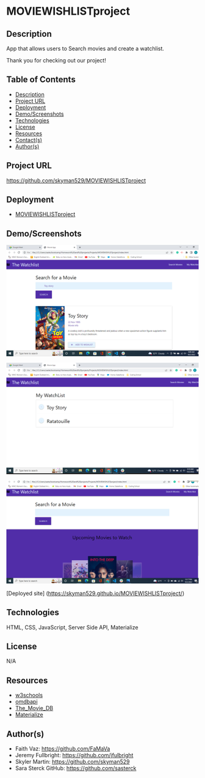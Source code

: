 # MOVIEWISHLISTproject


## Description

App that allows users to Search movies and create a watchlist.

Thank you for checking out our project!

## Table of Contents

* [Description](#Description)
* [Project URL](#Project-URL)
* [Deployment](#Deployment)
* [Demo/Screenshots](#Demo/Screenshots)
* [Technologies](#Technologies)
* [License](#License)
* [Resources](#Resources)
* [Contact(s)](#Contact(s))
* [Author(s)](#Author(s))

## Project URL

  <https://github.com/skyman529/MOVIEWISHLISTproject>
  
## Deployment

* [MOVIEWISHLISTproject](https://skyman529.github.io/MOVIEWISHLISTproject)

## Demo/Screenshots
  
  ![Screenshot of Page](./Images/Screenshot%20(45).png)

  ![Screenshot of Page](./Images/Screenshot%20(48).png)

  ![Screenshot of Page](./Images/Screenshot%20(49).png)
  
  [Deployed site] (https://skyman529.github.io/MOVIEWISHLISTproject/)


## Technologies

  HTML, CSS, JavaScript, Server Side API, Materialize

## License
  N/A

## Resources

* [w3schools](https://www.w3schools.com/)
* [omdbapi](http://www.omdbapi.com/)
* [The_Movie_DB](https://developers.themoviedb.org)
* [Materialize](https://materializecss.com)



## Author(s)
* Faith Vaz: <https://github.com/FaMaVa>
* Jeremy Fullbright: <https://github.com/jfulbright>
* Skyler Martin: <https://github.com/skyman529>
* Sara Sterck GitHub: <https://github.com/sasterck>